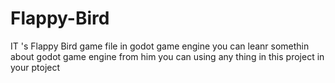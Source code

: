 # Flappy-Bird
IT 's Flappy Bird game file in godot game engine 
you can leanr somethin about godot game engine from him
you can using any thing in this project in your ptoject

